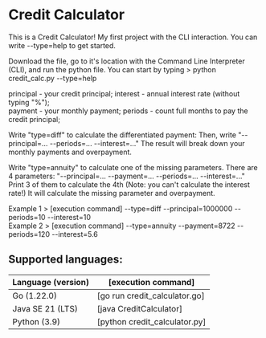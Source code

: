 # Credit Calculator
This is a Credit Calculator! My first project with the CLI interaction. You can write --type=help to get started.

Download the file, go to it's location with the Command Line Interpreter (CLI), and run the python file.
You can start by typing > python credit_calc.py --type=help

principal - your credit principal; interest - annual interest rate (without typing "%");  
payment - your monthly payment; periods - count full months to pay the credit principal;

Write "type=diff" to calculate the differentiated payment:
Then, write "--principal=... --periods=... --interest=..."
The result will break down your monthly payments and overpayment.

Write "type=annuity" to calculate one of the missing parameters.
There are 4 parameters: "--principal=... --payment=... --periods=... --interest=..."
Print 3 of them to calculate the 4th (Note: you can't calculate the interest rate!)
It will calculate the missing parameter and overpayment.

Example 1 > [execution command] --type=diff --principal=1000000 --periods=10 --interest=10  
Example 2 > [execution command] --type=annuity --payment=8722 --periods=120 --interest=5.6

## Supported languages:
| Language (version) | [execution command] |
| ------ | ------ |
| Go (1.22.0) | [go run credit_calculator.go] |
| Java SE 21 (LTS) | [java CreditCalculator] |
| Python (3.9) | [python credit_calculator.py] |
